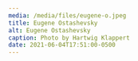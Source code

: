 ```yaml
---
media: /media/files/eugene-o.jpeg
title: Eugene Ostashevsky
alt: Eugene Ostashevsky
caption: Photo by Hartwig Klappert
date: 2021-06-04T17:51:00-0500
---
```

